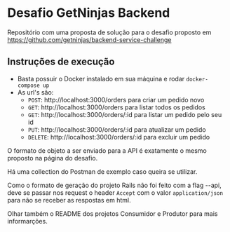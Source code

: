 # Desafio GetNinjas Backend

Repositório com uma proposta de solução para o desafio proposto em https://github.com/getninjas/backend-service-challenge

## Instruções de execução

- Basta possuir o Docker instalado em sua máquina e rodar `docker-compose up`
- As url's são:
  - `POST`: http://localhost:3000/orders para criar um pedido novo
  - `GET`: http://localhost:3000/orders para listar todos os pedidos
  - `GET`: http://localhost:3000/orders/:id para listar um pedido pelo seu id
  - `PUT`: http://localhost:3000/orders/:id para atualizar um pedido
  - `DELETE`: http://localhost:3000/orders/:id para excluir um pedido

O formato de objeto a ser enviado para a API é exatamente o mesmo proposto na página do desafio.

Há uma collection do Postman de exemplo caso queira se utilizar.

Como o formato de geração do projeto Rails não foi feito com a flag --api, deve se passar nos request o header `Accept` com o valor `application/json` para não se receber as respostas em html.

Olhar também o README dos projetos Consumidor e Produtor para mais informarções.
